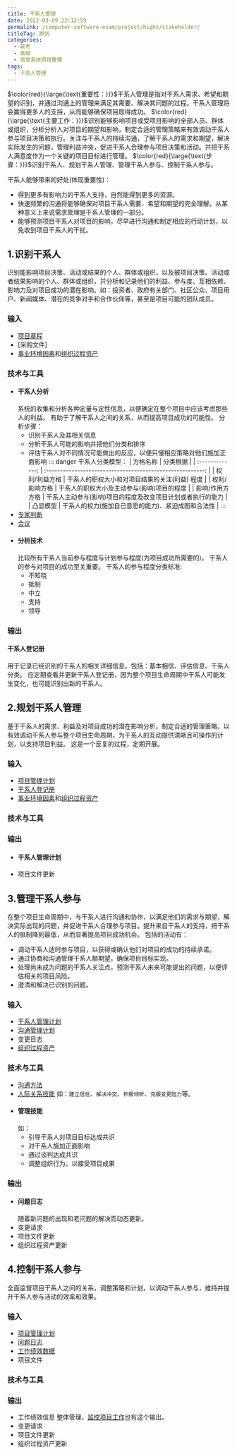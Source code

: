 ```yaml
---
title: 干系人管理
date: 2022-03-09 22:12:59
permalink: /computer-software-exam/project/hight/stakeholder/
titleTag: 原创
categories: 
  - 软考
  - 高级
  - 信息系统项目管理
tags: 
  - 干系人管理
---
```

$\color{red}{\large{\text{重要性：}}}$干系人管理是指对干系人需求、希望和期望的识别，并通过沟通上的管理来满足其需要、解决其问题的过程。干系人管理将会赢得更多人的支持，从而能够确保项目取得成功。
$\color{red}{\large{\text{主要工作：}}}$识别能够影响项目或受项目影响的全部人员、群体或组织，分析分析人对项目的期望和影响，制定合适的管理策略来有效调动干系人参与项目决策和执行。关注与干系人的持续沟通，了解干系人的需求和期望，解决实际发生的问题，管理利益冲突，促进干系人合理参与项目决策和活动。并把干系人满意度作为一个关键的项目目标进行管理。
$\color{red}{\large{\text{步骤：}}}$识别干系人、规划干系人管理、管理干系人参与、控制干系人参与。
<!-- more -->
干系人能够带来的好处(体现重要性)：
- 得到更多有影响力的干系人支持，自然能得到更多的资源。
- 快速频繁的沟通将能够确保对项目干系人需要、希望和期望的完全理解。从某种意义上来说需求管理是干系人管理的一部分。
- 能够预测项目干系人对项目的影响，尽早进行沟通和制定相应的行动计划，以免收到项目干系人的干扰。
## 1.识别干系人
识别能影响项目决策、活动或结果的个人、群体或组织，以及被项目决策、活动或者结果影响的个人、群体或组织，并分析和记录他们的利益、参与度、互相依赖、影响力及对项目成功的潜在影响。如：投资者、政府有关部门、社区公众、项目用户、新闻媒体、潜在的竞争对手和合作伙伴等，甚至是项目可能的团队成员。
### 输入
- [项目章程](01.整体管理.md#项目章程)
- [采购文件]
- [事业环境因素](01.整体管理.md#事业环境因素)和[组织过程资产](01.整体管理.md#组织过程资产)
### 技术与工具
- #### 干系人分析
  系统的收集和分析各种定量与定性信息，以便确定在整个项目中应该考虑那些人的利益。
  有助于了解干系人之间的关系，从而提高项目成功的可能性。
  分析步骤：
  - 识别干系人及其相关信息
  - 分析干系人可能的影响并把他们分类和排序
  - 评估干系人对不同情况可能做出的反应，以便只懂相应策略对他们施加正面影响
  ::: danger
  干系人分类模型：
  |    方格名称     |                          分类根据                          |
  | :-------------: | :--------------------------------------------------------: |
  |  权利/利益方格  |       干系人的职权大小和对项目结果的关注(利益) 程度        |
  |  权利/影响方格  |         干系人的职权大小及主动参与(影响)项目的程度         |
  | 影响/作用方方格 | 干系人主动参与(影响)项目的程度及改变项目计划或者执行的能力 |
  |    凸显模型     |     干系人的权力(施加自已意愿的能力)、紧迫成图和合法性     |
  :::
- [专家判断](01.整体管理.md#专家判断)
- [会议](01.整体管理.md#会议)
- #### 分析技术
  比较所有干系人当前参与程度与计划参与程度(为项目成功所需要的)。
  干系人的参与对项目的成功至关重要。
  干系人的参与程度分类标准:
  - 不知晓
  - 抵制
  - 中立
  - 支持
  - 领导
### 输出
#### 干系人登记册
用于记录已经识别的干系人的相关详细信息，包括：基本相信、评估信息、干系人分类。
应定期查看并更新干系人登记册，因为整个项目生命周期中干系人可能发生变化，也可能识别出新的干系人。
## 2.规划干系人管理
基于干系人的需求、利益及对项目成功的潜在影响分析，制定合适的管理策略，以有效调动干系人参与整个项目生命周期，为干系人的互动提供清晰且可操作的计划，以支持项目利益。
这是一个反复的过程，定期开展。
### 输入
- [项目管理计划](01.整体管理.md#项目管理计划)
- [干系人登记册](#干系人登记册)
- [事业环境因素](01.整体管理.md#事业环境因素)和[组织过程资产](01.整体管理.md#组织过程资产)
### 技术与工具

### 输出
- #### 干系人管理计划
- 项目文件更新
## 3.管理干系人参与
在整个项目生命周期中，与干系人进行沟通和协作，以满足他们的需求与期望，解决实际出现的问题，并促进干系人合理参与项目。提升来自干系人的支持，把干系人的抵制降到最低，从而显著提高项目成功机会。
包括的活动有：
- 调动干系人适时参与项目，以获得或确认他们对项目的成功的持续承诺。
- 通过协商和沟通管理干系人额期望，确保项目目标实现。
- 处理尚未成为问题的干系人关注点，预测干系人未来可能提出的问题，以便评估相关的项目风险。
- 澄清和解决已识别的问题。
### 输入
- [干系人管理计划](#干系人管理计划)
- [沟通管理计划](07.沟通管理.md#沟通管理计划)
- 变更日志
- [组织过程资产](01.整体管理.md#组织过程资产)
### 技术与工具
- [沟通方法](07.沟通管理.md#沟通方法)
- [人际关系技能](06.人力资源管理.md#人际关系技能)
  如：`建立信任`、`解决冲突`、`积极倾听`、`克服变更阻力`等。
- #### 管理技能
  如：
  - 引导干系人对项目目标达成共识
  - 对干系人施加正面影响
  - 通过谈判达成共识
  - 调整组织行为，以接受项目成果
### 输出
- #### 问题日志
  随着新问题的出现和老问题的解决而动态更新。
- 变更请求
- 项目文件更新
- 组织过程资产更新
## 4.控制干系人参与
全面监督项目干系人之间的关系，调整策略和计划，以调动干系人参与，维持并提升干系人参与活动的效率和效果。
### 输入
- [项目管理计划](01.整体管理.md#项目管理计划)
- [问题日志](#问题日志)
- [工作绩效数据](01.整体管理.md#工作绩效数据)
- 项目文件
### 技术与工具

### 输出
- 工作绩效信息
  整体管理，[监控项目工作](01.整体管理.md#4监控项目工作)也有这个输出。
- 变更请求
- 项目文件更新
- 组织过程资产更新